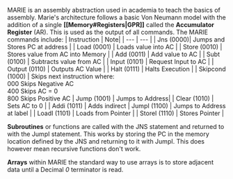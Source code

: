 MARIE is an assembly abstraction used in academia to teach the basics of assembly. Marie's architecture follows a basic Von Neumann model with the addition of a single **[[Memory#Registers|GPR]]** called the **Accumulator Register** (AR). This is used as the output of all commands. The MARIE commands include:
| Instruction | Note|
| --- | --- |
| Jns (0000)| Jumps and Stores PC at address |
| Load (0001) | Loads value into AC |
| Store (0010) | Stores value from AC into Memory |
| Add (0011) | Add value to AC |
| Subt (0100) | Subtracts value from AC |
|  Input (0101) | Request Input to AC |
| Output (0110) | Outputs AC Value |
| Halt (0111) | Halts Execution |
| Skipcond (1000) | Skips next instruction where: <br> 000 Skips Negative AC <br> 400 Skips AC = 0 <br> 800 Skips Positive AC
| Jump (1001) | Jumps to Address|
| Clear (1010) | Sets AC to 0 |
| Addi (1011) | Adds indirect
| JumpI (1100) | Jumps to Address at label |
| LoadI (1101) | Loads from Pointer |
| StoreI (1110) | Stores Pointer |

**Subroutines** or functions are called with the JNS statement and returned to with the JumpI statement. This works by storing the PC in the memory location defined by the JNS and returning to it with JumpI. This does however mean recursive functions don't work.

**Arrays** within MARIE the standard way to use arrays is to store adjacent data until a Decimal *0* terminator is read.
